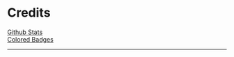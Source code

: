 # Credits
[Github Stats](https://github.com/anuraghazra/github-readme-stats)<br/>
[Colored Badges](https://github.com/MikeCodesDotNET/ColoredBadges)

*************
